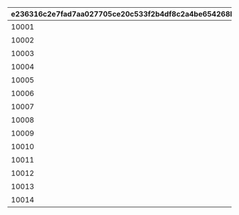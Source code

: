 |e236316c2e7fad7aa027705ce20c533f2b4df8c2a4be654268b7adca554a13f6|7665eea86ac20447aa3614a3dfa317bf9682e7d6cfd6cf69564ed0841dfdb532|6b4680bc4108e2f18ab80f00814c0bebe04a5778135a6f4850fd1657d7d8f004|82ced1c4237b4f7ad3985bf589070d092943c2be1614fc1a8326a23a03b8d505|dc3efa7a259bcbc1f48fe5035d844b34f53ddac099814e467b0397ea1be2cca7|ae910ede807c9b28cc95f6a45682ab0aa41e46a67ad9f5e272ab7fed24723b10|dcbaa8609495d2f3924a9b641d99577823fa8620e830f3d3c0f29001a06d2220|d31e5b49a2796d3724a079a51c325d9bd369b89539f32f0e827c29d3c537899b|
| --- | --- | --- | --- | --- | --- | --- | --- |
|10001|10001|10001101|10001101|bgm_M32|10001|タルグム地方|bgm_M32|
|10002|10002|10002101|10002101|bgm_M98|10002|マシーナ地方|bgm_M98_2|
|10003|10003|10003101|10003101|bgm_M106|10003|ランドソル郊外|bgm_M106|
|10004|10004|10004101|10004101|bgm_M112|10004|タパスビーチ周辺|bgm_M112|
|10005|10005|10005101|10005101|bgm_M121|10005|イルシオンの孤島|bgm_M121|
|10006|10006|10006101|10006101|bgm_M128|10006|王都ランドソル|bgm_M128|
|10007|10007|10007101|10007101|bgm_M135|10007|ランドソル近郊|bgm_M135|
|10008|10008|10008101|10008101|bgm_M121|10008|ランドソル近郊|bgm_M121|
|10009|10009|10009101|10009101|bgm_M171|10009|クリスマス|bgm_M171|
|10010|10010|10010101|10010101|bgm_M121|10010|神殿への参道|bgm_M121|
|10011|10011|10011101|10011101|bgm_M189|10011|バレンタイン|bgm_M189|
|10012|10012|10012101|10012101|bgm_M206|10012|王都ランドソル|bgm_M206|
|10013|10013|10013101|10013101|bgm_M215|10013|マナリア|bgm_M215|
|10014|10014|10014101|10014101|bgm_M32|10014|タルグム地方|bgm_M32|